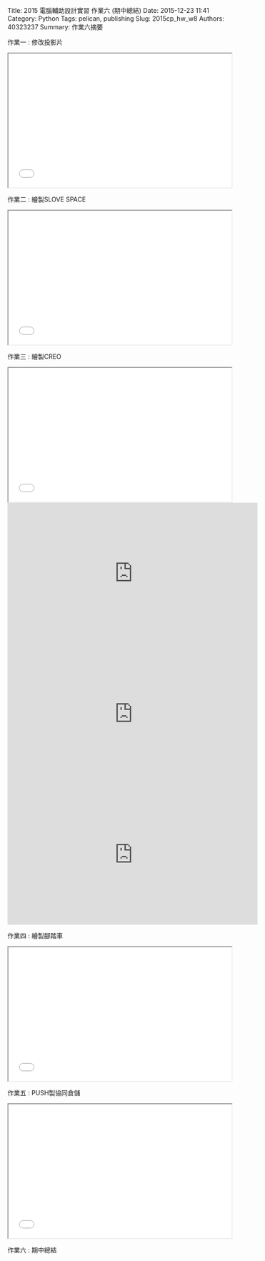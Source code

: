 Title: 2015 電腦輔助設計實習 作業六 (期中總結)
Date: 2015-12-23 11:41
Category: Python
Tags: pelican, publishing
Slug: 2015cp_hw_w8
Authors: 40323237
Summary: 作業六摘要


作業一 : 修改投影片

<iframe src="simplest.html" width="500" height="300"></iframe>


作業二 : 繪製SLOVE SPACE

<iframe src="simplest2.html" width="500" height="300"></iframe>


作業三 : 繪製CREO

<iframe src="simplest3.html" width="500" height="300"></iframe>

<iframe width="560" height="315" src="https://www.youtube.com/embed/2ZnVJ7qlL1g" frameborder="0" allowfullscreen></iframe>

<iframe width="560" height="315" src="https://www.youtube.com/embed/d-LsjIggPgw" frameborder="0" allowfullscreen></iframe>

<iframe width="560" height="315" src="https://www.youtube.com/embed/pcuuSvTzI60" frameborder="0" allowfullscreen></iframe>


作業四 : 繪製腳踏車

<iframe src="simplest4.html" width="500" height="300"></iframe>


作業五 : PUSH製協同倉儲

<iframe src="simplest5.html" width="500" height="300"></iframe>
 
 
 作業六 : 期中總結




